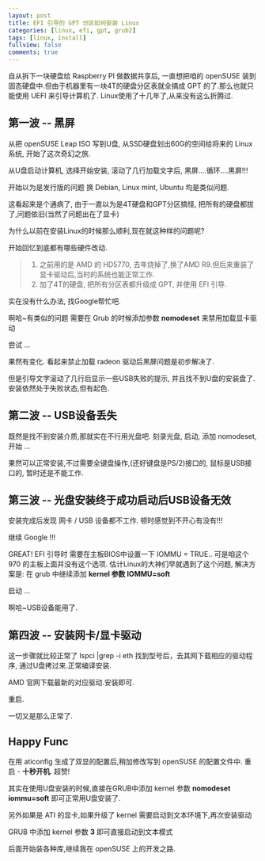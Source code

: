 ```yaml
---
layout: post
title: EFI 引导的 GPT 分区如何安装 Linux 
categories: [linux, efi, gpt, grub2]
tags: [linux, install]
fullview: false
comments: true
---
```


自从拆下一块硬盘给 Raspberry PI 做数据共享后, 一直想把咱的 openSUSE 装到固态硬盘中.但由于机器里有一块4T的硬盘分区表就全搞成 GPT 的了.那么也就只能使用 UEFI 来引导计算机了.
Linux使用了十几年了,从来没有这么折腾过.

## 第一波 -- 黑屏
从把 openSUSE Leap ISO 写到U盘, 从SSD硬盘划出60G的空间给将来的 Linux 系统, 开始了这次奇幻之旅.

从U盘启动计算机, 选择开始安装, 滚动了几行加载文字后, 黑屏....循环....黑屏!!!

开始以为是发行版的问题 换 Debian, Linux mint, Ubuntu 均是类似问题.

这看起来是个通病了, 由于一直以为是4T硬盘和GPT分区搞怪, 把所有的硬盘都拔了,问题依旧(当然了问题出在了显卡)

为什么以前在安装Linux的时候那么顺利,现在就这种样的问题呢?

开始回忆到底都有哪些硬件改动.

>1. 之前用的是 AMD 的 HD5770, 去年烧掉了,换了AMD R9.但后来重装了显卡驱动后,当时的系统也能正常工作.
>2. 加了4T的硬盘, 把所有分区表都升级成 GPT, 并使用 EFI 引导.

实在没有什么办法, 找Google帮忙吧.

啊哈~有类似的问题 需要在 Grub 的时候添加参数  **nomodeset** 来禁用加载显卡驱动

尝试 ... 

果然有变化. 看起来禁止加载 radeon 驱动后黑屏问题是初步解决了.

但是引导文字滚动了几行后显示一些USB失败的提示, 并且找不到U盘的安装盘了. 安装依然处于失败状态,但有起色.

## 第二波 -- USB设备丢失

既然是找不到安装介质,那就实在不行用光盘吧. 刻录光盘, 启动, 添加 nomodeset, 开始 ...

果然可以正常安装,不过需要全键盘操作,(还好键盘是PS/2)接口的, 鼠标是USB接口的, 暂时还是不能工作.

## 第三波 -- 光盘安装终于成功启动后USB设备无效

安装完成后发现 网卡 / USB 设备都不工作. 顿时感觉到不开心有没有!!!

继续 Google !!!

GREAT! EFI 引导时 需要在主板BIOS中设置一下 IOMMU = TRUE.. 可是咱这个 970 的主板上面并没有这个选项. 估计Linux的大神们早就遇到了这个问题, 解决方案是:
在 grub 中继续添加 **kernel 参数 IOMMU=soft**

启动 ...

啊哈~USB设备能用了.

## 第四波 -- 安装网卡/显卡驱动

这一步骤就比较正常了
lspci |grep -i eth
找到型号后，去其网下载相应的驱动程序, 通过U盘拷过来.正常编译安装.

AMD 官网下载最新的对应驱动.安装即可.

重启.

一切又是那么正常了.


## Happy Func

在用 aticonfig 生成了双显的配置后,稍加修改写到 openSUSE 的配置文件中. 重启 - **十秒开机**. 超赞!

其实在使用U盘安装的时候,直接在GRUB中添加 kernel 参数  **nomodeset iommu=soft** 即可正常用U盘安装了.

另外如果是 ATI 的显卡,如果升级了 kernel 需要启动到文本环境下,再次安装驱动

GRUB 中添加 kernel 参数  **3** 即可直接启动到文本模式

后面开始装各种库,继续我在 openSUSE 上的开发之路.

